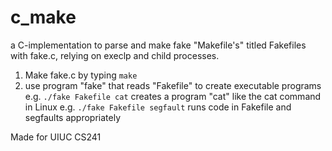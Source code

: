 # c_make
a C-implementation to parse and make fake "Makefile's" titled Fakefiles with fake.c, relying on execlp and child processes.

1. Make fake.c by typing `make`
2. use program "fake" that reads "Fakefile" to create executable programs
e.g. `./fake Fakefile cat` creates a program "cat" like the cat command in Linux
e.g. `./fake Fakefile segfault` runs code in Fakefile and segfaults appropriately


Made for UIUC CS241
